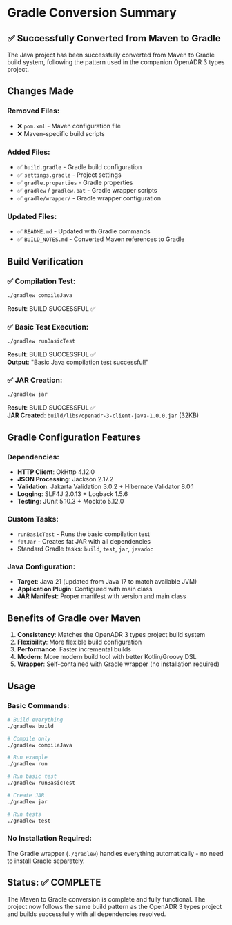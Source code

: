 # Gradle Conversion Summary

## ✅ Successfully Converted from Maven to Gradle

The Java project has been successfully converted from Maven to Gradle build system, following the pattern used in the companion OpenADR 3 types project.

## Changes Made

### Removed Files:
- ❌ `pom.xml` - Maven configuration file
- ❌ Maven-specific build scripts

### Added Files:
- ✅ `build.gradle` - Gradle build configuration
- ✅ `settings.gradle` - Project settings
- ✅ `gradle.properties` - Gradle properties
- ✅ `gradlew` / `gradlew.bat` - Gradle wrapper scripts
- ✅ `gradle/wrapper/` - Gradle wrapper configuration

### Updated Files:
- ✅ `README.md` - Updated with Gradle commands
- ✅ `BUILD_NOTES.md` - Converted Maven references to Gradle

## Build Verification

### ✅ Compilation Test:
```bash
./gradlew compileJava
```
**Result**: BUILD SUCCESSFUL ✅

### ✅ Basic Test Execution:
```bash
./gradlew runBasicTest
```
**Result**: BUILD SUCCESSFUL ✅  
**Output**: "Basic Java compilation test successful!"

### ✅ JAR Creation:
```bash
./gradlew jar
```
**Result**: BUILD SUCCESSFUL ✅  
**JAR Created**: `build/libs/openadr-3-client-java-1.0.0.jar` (32KB)

## Gradle Configuration Features

### Dependencies:
- **HTTP Client**: OkHttp 4.12.0
- **JSON Processing**: Jackson 2.17.2  
- **Validation**: Jakarta Validation 3.0.2 + Hibernate Validator 8.0.1
- **Logging**: SLF4J 2.0.13 + Logback 1.5.6
- **Testing**: JUnit 5.10.3 + Mockito 5.12.0

### Custom Tasks:
- `runBasicTest` - Runs the basic compilation test
- `fatJar` - Creates fat JAR with all dependencies
- Standard Gradle tasks: `build`, `test`, `jar`, `javadoc`

### Java Configuration:
- **Target**: Java 21 (updated from Java 17 to match available JVM)
- **Application Plugin**: Configured with main class
- **JAR Manifest**: Proper manifest with version and main class

## Benefits of Gradle over Maven

1. **Consistency**: Matches the OpenADR 3 types project build system
2. **Flexibility**: More flexible build configuration
3. **Performance**: Faster incremental builds
4. **Modern**: More modern build tool with better Kotlin/Groovy DSL
5. **Wrapper**: Self-contained with Gradle wrapper (no installation required)

## Usage

### Basic Commands:
```bash
# Build everything
./gradlew build

# Compile only  
./gradlew compileJava

# Run example
./gradlew run

# Run basic test
./gradlew runBasicTest

# Create JAR
./gradlew jar

# Run tests
./gradlew test
```

### No Installation Required:
The Gradle wrapper (`./gradlew`) handles everything automatically - no need to install Gradle separately.

## Status: ✅ COMPLETE

The Maven to Gradle conversion is complete and fully functional. The project now follows the same build pattern as the OpenADR 3 types project and builds successfully with all dependencies resolved.
